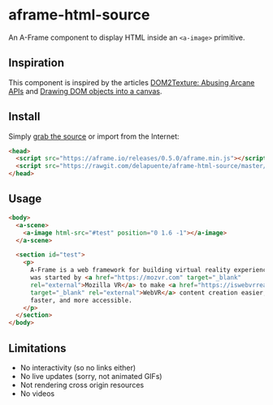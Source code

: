 # aframe-html-source

An A-Frame component to display HTML inside an `<a-image>` primitive.

## Inspiration

This component is inspired by the articles [DOM2Texture: Abusing Arcane APIs](http://dassur.ma/things/dom2texture/) and [Drawing DOM objects into a canvas](https://developer.mozilla.org/en-US/docs/Web/API/Canvas_API/Drawing_DOM_objects_into_a_canvas).

## Install

Simply [grab the source](https://rawgit.com/delapuente/aframe-html-source/master/src/aframe-html-source.js) or import from the Internet:

```html
<head>
  <script src="https://aframe.io/releases/0.5.0/aframe.min.js"></script>
  <script src="https://rawgit.com/delapuente/aframe-html-source/master/src/aframe-html-source.js"></script>
</head>
```

## Usage

```html
<body>
  <a-scene>
    <a-image html-src="#test" position="0 1.6 -1"></a-image>
  </a-scene>

  <section id="test">
    <p>
      A-Frame is a web framework for building virtual reality experiences. It
      was started by <a href="https://mozvr.com" target="_blank"
      rel="external">Mozilla VR</a> to make <a href="https://iswebvrready.com"
      target="_blank" rel="external">WebVR</a> content creation easier,
      faster, and more accessible.
    </p>
  </section>
</body>
```

## Limitations

* No interactivity (so no links either)
* No live updates (sorry, not animated GIFs)
* Not rendering cross origin resources
* No videos
